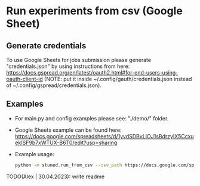 # Run experiments from csv (Google Sheet)

## Generate credentials

To use Google Sheets for jobs submission
please generate "credentials.json" by using instructions from here: https://docs.gspread.org/en/latest/oauth2.html#for-end-users-using-oauth-client-id
(NOTE: put it inside ~/.config/gauth/credentials.json instead of ~/.config/gspread/credentials.json).

## Examples

- For main.py and config examples please see: "./demo/" folder.

- Google Sheets example can be found here: https://docs.google.com/spreadsheets/d/1yvdSDBvLIOJ1sBdrzylX5CcxuekISF9b7xWTUX-B6T0/edit?usp=sharing

- Example usage:

    ```Bash
    python -m stuned.run_from_csv --csv_path https://docs.google.com/spreadsheets/d/1yvdSDBvLIOJ1sBdrzylX5CcxuekISF9b7xWTUX-B6T0::"expanded_DemoExp" --conda_env ${CONDA_ENV} # Note: $CONDA_ENV should be the anaconda environment which has "stuned" package installed
    ```

TODO(Alex | 30.04.2023): write readme
